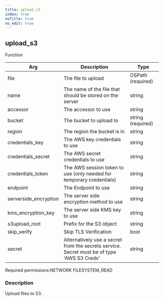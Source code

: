 ```yaml
---
title: upload_s3
index: true
noTitle: true
no_edit: true
---
```




<div class="vql_item"></div>


## upload_s3
<span class='vql_type label label-warning pull-right page-header'>Function</span>



<div class="vqlargs"></div>

Arg | Description | Type
----|-------------|-----
file|The file to upload|OSPath (required)
name|The name of the file that should be stored on the server|string
accessor|The accessor to use|string
bucket|The bucket to upload to|string (required)
region|The region the bucket is in|string
credentials_key|The AWS key credentials to use|string
credentials_secret|The AWS secret credentials to use|string
credentials_token|The AWS session token to use (only needed for temporary credentials)|string
endpoint|The Endpoint to use|string
serverside_encryption|The server side encryption method to use|string
kms_encryption_key|The server side KMS key to use|string
s3upload_root|Prefix for the S3 object|string
skip_verify|Skip TLS Verification|bool
secret|Alternatively use a secret from the secrets service. Secret must be of type 'AWS S3 Creds'|string

<span class="permission_list vql_type">Required permissions:</span><span class="permission_list linkcolour label label-important">NETWORK</span>
<span class="permission_list linkcolour label label-important">FILESYSTEM_READ</span>

### Description

Upload files to S3.

